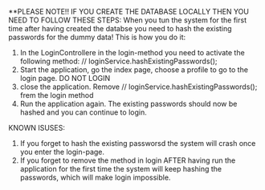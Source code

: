 **PLEASE NOTE!!
IF YOU CREATE THE DATABASE LOCALLY THEN YOU NEED TO FOLLOW THESE STEPS:
When you tun the system for the first time after having created the databse you need to hash the existing passwords for the dummy data!
This is how you do it:
1) In the LoginControllere in the login-method you need to activate the following method:   // loginService.hashExistingPasswords();
2) Start the application, go the index page, choose a profile to go to the login page. DO NOT LOGIN
3) close the application. Remove  // loginService.hashExistingPasswords(); frem the login method
4) Run the application again. The existing passwords should now be hashed and you can continue to login.

KNOWN ISUSES:
1) If you forget to hash the existing passworsd the system will crash once you enter the login-page.
2) If you forget to remove the method in login AFTER having run the application for the first time the system will keep hashing the passwords,
    which will make login impossible.

